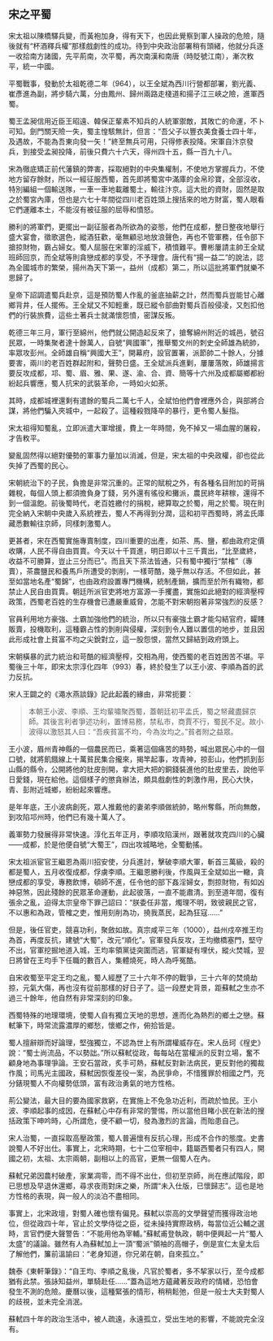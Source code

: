 ## __宋之平蜀__

宋太祖以陳橋驛兵變，而黃袍加身，得有天下，也因此覺察到軍人操政的危險，隨後就有“杯酒釋兵權”那樣戲劇性的成功。待到中央政治部署稍有頭緒，他就分兵逐一收拾南方諸國，先平荊南，次平蜀，再次南漢和南唐（時貶號江南），漸次敉平，統一中國。

平蜀戰事，發動於太祖乾德二年（964），以王全斌為西川行營都部署，劉光義、崔彥進為副，將步騎六萬，分由鳳州、歸州兩路走棧道和揚子江三峽之險，進軍西蜀。

蜀王孟昶信用近臣王昭遠、韓保正輩素不知兵的人統軍禦敵，其敗亡的命運，不卜可知。劍門關天險一失，蜀主惶駭無計，但言：“吾父子以豐衣美食養士四十年，及遇故，不能為吾東向發一矢！”終至無兵可用，只得修表投降。宋軍自汴京發兵，到接受孟昶投降，前後只費六十六天，得州四十五，縣一百九十八。

宋為徹底矯正前代藩鎮的弊害，採取絕對的中央集權制，不使地方掌握兵力，不使地方留存餘財，所以一經征服西蜀，首先即將蜀宮中滿庫的金帛珍寶，全部沒收，特別編組一個輸送隊，一車一車地載離蜀土，輸往汴京。這大批的資財，固然是取之於蜀宮內庫，但也是六七十年間從四川老百姓頭上搜括來的地方財富，蜀人眼看它們運離本土，不能沒有被征服的屈辱和憤怒。

勝利的將軍們，更擺出一副征服者為所欲為的姿態，他們在成都，整日整夜地舉行盛大宴會，徵歌選色，縱酒狂歡，毫無顧忌地放浪聲色，再也不管軍務，任令部下搶掠財物，霸占婦女。蜀人屈服在宋軍的淫威下，積憤難平。曹彬屢請主帥王全斌班師回京，而全斌等則貪戀成都的享受，不予理會。唐代有“揚一益二”的說法，認為全國城市的繁榮，揚州為天下第一，益州（成都）第二，所以這批將軍們就樂不思歸了。

皇帝下詔調遣蜀兵赴京，這是預防蜀人作亂的釜底抽薪之計，然而蜀兵豈能甘心離鄉背井，任人擺佈。王全斌又不知輕重，既已縱令部曲對蜀兵百般侵凌，又剋扣他們的行裝旅費，這些土著兵士就滿懷怨憤，密謀反叛。

乾德三年三月，軍行至綿州，他們就公開造起反來了，搶奪綿州附近的城邑，號召民眾，一時集聚者達十餘萬人，自號“興國軍”，推舉蜀文州的刺史全師雄為統帥，率眾攻彭州。全師雄自稱“興國大王”，開幕府，設官置署，派節帥二十餘人，分據要害，兩川的老百姓群起附和，聲勢日盛。王全斌派兵進剿，屢屢落敗，師雄揚言要反攻成都，邛、蜀、眉、雅、果、遂、渝、合、資、簡等十六州及成都屬鄉都紛紛起兵響應，蜀人抗宋的武裝革命，一時如火如荼。

其時，成都城裡還剩有遣餘的蜀兵二萬七千人，全斌怕他們會裡應外合，與部將合謀，將他們騙入夾城中，一起殺了。這種殺戮降卒的暴行，更令蜀人髮指。

宋太祖得知蜀亂，立即派遣大軍增援，費上一年時間，免不掉又一場血腥的屠殺，才告敉平。

變亂固然得以絕對優勢的軍事力量加以消滅，但是，宋太祖的中央政權，卻也從此失掉了西蜀的民心。

宋朝統治下的子民，負擔是非常沉重的。正常的賦稅之外，有各種名目附加的苛捐雜稅，每個人頭上都須擔負身丁錢，另外還有徭役和攤派，農民終年耕稼，還得不到一個溫飽。前後蜀時代，老百姓繳付的捐稅，總算取之於蜀，用之於蜀。現在則完全納入宋朝中央歲入系統裡去，蜀人不再得到分潤，這和初平西蜀時，將孟氏庫藏悉數輸往京師，同樣刺激蜀人。

更甚者，宋在西蜀實施專賣制度，四川重要的出產，如茶、馬、鹽，都由政府定價收購，人民不得自由買賣。今天以十千買進，明日即以十三千賣出，“比至歲終，收益不可勝算，豈止三分而已”。而且天下茶法皆通，只有蜀中獨行“禁榷”（專賣），茶農鹽民和養馬戶所遭受的剝削，一樣苛酷，幾乎無以存活。不但如此，甚至如當地名產“蜀錦”，也由政府設置專門機構，統制產銷，擴而至於所有織物，都禁止人民自由買賣。朝廷所派官吏將地方富源一手攫盡，實施如此絕對的經濟壓榨政策，西蜀老百姓的生存機會已遭嚴重威脅，怎能不對宋朝抱著非常強烈的反感？

官員利用地方豪強、土霸加強他們的統治，所以只有豪強土霸才能勾結官府，糶賤販賣，投機取利，這種霸占性的剝削與侵權，深刻到令人難以置信的地步，並且因此形成社會上貧富不均之尖銳對立，這一股怨恨，當然又歸結到政府頭上。

宋朝橫暴的武力統治和苛酷的經濟壓榨，交相為用，使西蜀的老百姓困苦不堪。平蜀後三十年，即宋太宗淳化四年（993）春，終於發生了以王小波、李順為首的武力反抗。

宋人王闢之的《澠水燕談錄》記此起義的緣由，非常扼要：
>本朝王小波、李順、王均輩嘯聚西蜀，蓋朝廷初平孟氏，蜀之帑藏盡歸京師。其後言利者爭述功利，置博易務，禁私市，商賈不行，蜀民不足。故小波得以激怒其人曰：“吾疾貧富不均，今為汝均之。”貧者附之益眾。

王小波，眉州青神縣的一個農民而已，乘著這個痛苦的時勢，喊出眾民心中的一個口號，就將飢餓線上十萬貧民集合攏來，揭竿起事，攻青神，掠彭山，他們抓到彭山縣的縣令，公開將他的肚皮剖開，拿大把大把的銅錢裝進他的肚皮里去，說他平日愛錢，現在給他。這個樣子的懲貪辦法，頗具戲劇性的刺激作用，民心大快，青、彭附近城鄉，紛紛起來響應。

是年年底，王小波病創死，眾人推戴他的妻弟李順做統帥，略州奪縣，所向無敵，到攻陷邛州時，他們已有幾十萬人了。

義軍勢力發展得非常快速。淳化五年正月，李順攻陷漢州，跟著就攻克四川的心臟——成都，於是他便自號“大蜀王”，四出攻城略地，全蜀動搖。

宋太祖派宦官王繼恩為兩川招安使，分兵進討，擊破李順大軍，斬首三萬級，殺的都是蜀人，五月收復成都，俘虜李順。王繼恩勝利後，作風與王全斌如出一轍，貪戀成都的享受，專務飲博，頓師不進，任令他的部下姦淫婦女，剽掠財物，有如凶神惡煞，因此殘餘的民眾革命運動，此起彼落，一直不能肅清。到至道年間，復有張余之亂，迫得太宗皇帝下罪己詔曰：“朕委任非當，燭理不明，致彼親民之官，不以惠和為政，管榷之吏，惟用刻削為功，撓我蒸民，起為狂寇……”

但是，後任官吏，競喜功利，聚斂如故。真宗咸平三年（1000），益州戍卒推王均為首，再度反抗，建號“大蜀”，改元“順化”。官軍發兵反攻，王均撤橋塞門，堅守不出，官軍挖掘地道入城，王均率領黨徒突圍而逃，官軍疑有埋伏，縱火焚城，翌日將曾在王均手下任職的數百人，集體燒死，時人為呼冤酷。

自宋收蜀至平定王均之亂，蜀人經歷了三十六年不停的戰爭，三十六年的焚燒劫掠，元氣大傷，再也沒有從前那樣的好日子了。這一段歷史背景，距蘇軾之生亦不過三十餘年，他自然有非常深刻的印象。

西蜀特殊的地理環境，使蜀人自有獨立天地的思想，進而化為熱烈的鄉土之戀。蘇軾筆下，時常流露濃厚的鄉愁，懷鄉之作，俯拾皆是。

蜀人擅辭辯而好論理，堅強獨立，不認為世上有所謂權威存在。宋人岳珂《桯史》說：“蜀士尚流品，不以勢詘。”所以蘇軾從政，每每站在當權派的反對立場，奮不顧身地為事理爭論。王安石當政，炙手可熱，蘇軾反對新法病民，更反對他的獨裁作風；司馬光主國政，蘇軾因恢復差役一案，為民爭命，不惜獲罪於相國之門，充分錶現蜀人不向權勢低頭，富有政治勇氣的地方性格。

荊公變法，最大目的要為國家救窮，在實施上不免急功近利，而疏於恤民。王小波、李順起事的成因，在蘇軾心中存有非常的警惕，所以當他目睹小民在新法的搜括政策下呻吟時，心所謂危，便不顧一切，發為激烈的言論，而貽患自己。

宋人治蜀，一直採取高壓政策，蜀人普遍懷有反抗心理，形成不合作的態度。史書說蜀人不好出仕。事實上，北宋時期，七十二位宰相中，籍屬西蜀者只有四人，開國之初，太祖、太宗兩朝，副相以上的高官，更無一個蜀人在內。

蘇軾兄弟因農村破產，家業凋零，而不得不出仕，但初至京師，尚在應試階段，即已思想及早退休還鄉，尋求夜雨對床之樂，所謂“未入仕版，已懷歸志”。這也是地方性格的表現，與一般人的淡泊不盡相同。

事實上，北宋政壇，對蜀人確也懷有偏見。蘇軾以崇高的文學聲望而獲得政治地位，但從政四十年，官止於文學侍從之臣，從未操持實際政柄，每當位近公輔之選時，言官們便大聲警告：“不能用他為宰輔。”蘇軾甫登執政，朝中便興起一片“蜀人太盛”的議論。雖然有人為蘇軾加上一頂“蜀派”領袖的高帽子，倒是宣仁太皇太后了解他們，簾前溫諭曰：“老身知道，你兄弟在朝，自來孤立。”

魏泰《東軒筆錄》：“自王均、李順之亂後，凡官於蜀者，多不挈家以行，至今成都猶有此禁。張詠知益州，單騎赴任……”蓋為這地方蘊藏著反政府的情緒，恐怕會發生不測的危險。慶曆以後，這種緊張的情形，稍稍鬆弛，但是一般士大夫對蜀人的歧視，並未完全消泯。

蘇軾四十年的政治生活中，被人疏遠，永遠孤立，受出生地的影響，不能說完全沒有。
